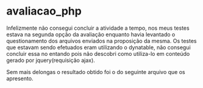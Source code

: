# avaliacao_php

Infelizmente não consegui concluir a atividade a tempo, nos meus testes estava na segunda opção da avaliação enquanto havia levantado o questionamento dos arquivos enviados na proposição da mesma.
Os testes que estavam sendo efetuados eram utilizando o dynatable, não consegui concluir essa no entando pois não descobri como utiliza-lo em conteúdo gerado por jquery(requisição ajax).

Sem mais delongas o resultado obtido foi o do seguinte arquivo que os apresento.
